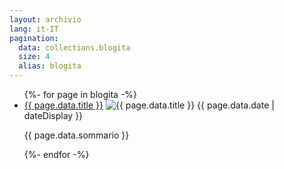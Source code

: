 ```yaml
---
layout: archivio
lang: it-IT
pagination:
  data: collections.blogita
  size: 4
  alias: blogita
---
```

<main class="tdbc-container">
  <div class="tdbc-section">
    <ul class="tdbc-column-container">
      {%- for page in blogita -%}
      <li class="tdbc-card">
        <div class="tdbc-card__content">
          <a href="{{ page.url }}" class="tdbc-card__title">{{ page.data.title }}</a>
          <img :first-child src="{{ page.data.immagine}}" alt="{{ page.data.title }}"></img>
          <time>{{ page.data.date | dateDisplay }}</time>
          <p>{{ page.data.sommario }}</p>
        </div>
      </li>
      {%- endfor -%}
    </ul>
  </div>
</main>